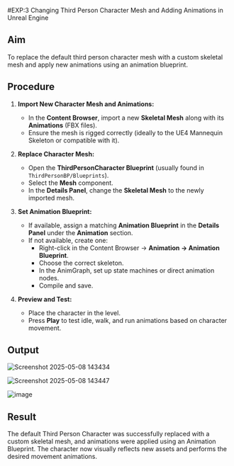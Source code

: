 #EXP:3 Changing Third Person Character Mesh and Adding Animations in Unreal Engine

## Aim
To replace the default third person character mesh with a custom skeletal mesh and apply new animations using an animation blueprint.

## Procedure

1. **Import New Character Mesh and Animations:**
   - In the **Content Browser**, import a new **Skeletal Mesh** along with its **Animations** (FBX files).
   - Ensure the mesh is rigged correctly (ideally to the UE4 Mannequin Skeleton or compatible with it).

2. **Replace Character Mesh:**
   - Open the **ThirdPersonCharacter Blueprint** (usually found in `ThirdPersonBP/Blueprints`).
   - Select the **Mesh** component.
   - In the **Details Panel**, change the **Skeletal Mesh** to the newly imported mesh.

3. **Set Animation Blueprint:**
   - If available, assign a matching **Animation Blueprint** in the **Details Panel** under the **Animation** section.
   - If not available, create one:
     - Right-click in the Content Browser → **Animation → Animation Blueprint**.
     - Choose the correct skeleton.
     - In the AnimGraph, set up state machines or direct animation nodes.
     - Compile and save.

4. **Preview and Test:**
   - Place the character in the level.
   - Press **Play** to test idle, walk, and run animations based on character movement.
  
## Output

![Screenshot 2025-05-08 143434](https://github.com/user-attachments/assets/da92e5cf-9199-4e45-90e3-697916a28716)


![Screenshot 2025-05-08 143447](https://github.com/user-attachments/assets/98c10596-d453-4b40-b1c9-6fd5630b63ac)


![image](https://github.com/user-attachments/assets/b8b2a3ec-eab5-44a2-9213-097a6d7f7845)








## Result
The default Third Person Character was successfully replaced with a custom skeletal mesh, and animations were applied using an Animation Blueprint. The character now visually reflects new assets and performs the desired movement animations.
